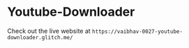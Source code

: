 # Youtube-Downloader
Check out the live website at `https://vaibhav-0027-youtube-downloader.glitch.me/`
